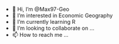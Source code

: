 - 👋 Hi, I’m @Max97-Geo
- 👀 I’m interested in Economic Geography
- 🌱 I’m currently learning R
- 💞️ I’m looking to collaborate on ...
- 📫 How to reach me ...

<!---
Max97-Geo/Max97-Geo is a ✨ special ✨ repository because its `README.md` (this file) appears on your GitHub profile.
You can click the Preview link to take a look at your changes.
--->

